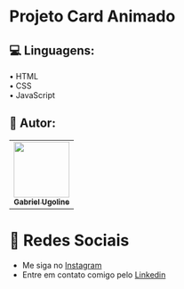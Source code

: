 # Projeto Card Animado



## 💻 Linguagens:
• HTML <br>
• CSS <br>
• JavaScript 

  

## 📖 Autor:
  <table>
  <tr>
    <td align="center"><a href="https://github.com/gabrielyzy?tab=repositories"><img src="https://cdn.discordapp.com/attachments/1183964224670670930/1263342028901847163/91_Sem_Titulo_20240718005004.png?ex=6699e273&is=669890f3&hm=9f8e25ba2075c2d545ffe891ac736c69de43158d4bfbf0b2f9f8eb96326b9c23&" width="100px;" alt=""/><br /><sub><b>Gabriel Ugoline</b></sub></a><br /><a href="" title="yzy"></a></td>
  </tr>
</table>

 # :link: Redes Sociais
* Me siga no [Instagram](https://www.instagram.com/gabrielugoline/)
* Entre em contato comigo pelo [Linkedin](https://www.linkedin.com/in/gabriel-ugoline-dos-santos-88537730a/)

